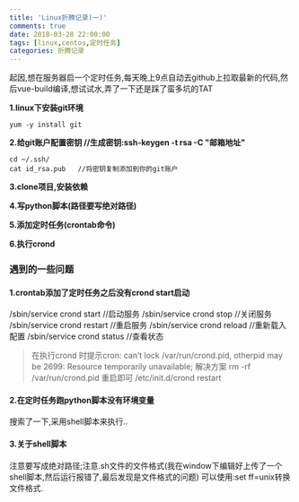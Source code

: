 ```yaml
---
title: 'Linux折腾记录(一)'
comments: true
date: 2018-03-28 22:00:00
tags: [linux,centos,定时任务]
categories: 折腾记录
---
```

起因,想在服务器启一个定时任务,每天晚上9点自动去github上拉取最新的代码,然后vue-build编译,想试试水,弄了一下还是踩了蛮多坑的TAT

**1.linux下安装git环境**

    yum -y install git

**2.给git账户配置密钥 //生成密钥:ssh-keygen -t rsa -C "邮箱地址"**

    cd ~/.ssh/
    cat id_rsa.pub   //将密钥复制添加到你的git账户

**3.clone项目,安装依赖**

**4.写python脚本(路径要写绝对路径)**

**5.添加定时任务(crontab命令)**

**6.执行crond**  

### 遇到的一些问题

#### 1.crontab添加了定时任务之后没有crond start启动

  /sbin/service crond start //启动服务 
  /sbin/service crond stop //关闭服务 
  /sbin/service crond restart //重启服务 
  /sbin/service crond reload //重新载入配置 
  /sbin/service crond status //查看状态

> 在执行crond 时提示cron: can’t lock /var/run/crond.pid, otherpid may be 2699: Resource temporarily unavailable;
> 解决方案 rm -rf /var/run/crond.pid 
> 重启即可 /etc/init.d/crond restart 

#### 2.在定时任务跑python脚本没有环境变量

搜索了一下,采用shell脚本来执行..

#### 3.关于shell脚本

注意要写成绝对路径;注意.sh文件的文件格式(我在window下编辑好上传了一个shell脚本,然后运行报错了,最后发现是文件格式的问题)
可以使用:set ff=unix转换文件格式.
